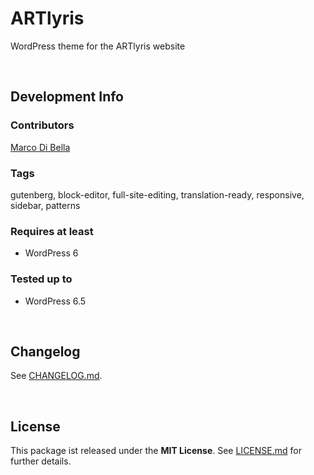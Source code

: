 # ARTlyris
WordPress theme for the ARTlyris website

<br>

## Development Info

### Contributors
[Marco Di Bella ](https://github.com/mdibella-dev/)

### Tags
gutenberg, block-editor, full-site-editing, translation-ready, responsive, sidebar, patterns

### Requires at least

* WordPress 6

### Tested up to

* WordPress 6.5

<br>

## Changelog

See [CHANGELOG.md](https://github.com/mdibella-dev/artlyris/blob/main/CHANGELOG.md).

<br>

## License

This package ist released under the **MIT License**. See [LICENSE.md](https://github.com/mdibella-dev/theme-template/blob/main/LICENSE.md) for further details.
